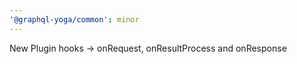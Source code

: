 ```yaml
---
'@graphql-yoga/common': minor
---
```


New Plugin hooks -> onRequest, onResultProcess and onResponse
